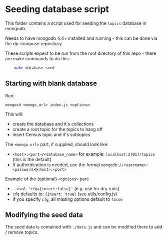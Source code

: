# Seeding database script

This folder contains a script used for seeding the `topics` database in mongodb.

Needs to have mongodb 4.4+ installed and running - this can be done via the dp-compose repository.

These scripts expect to be run from the root directory of this repo - there are make commands to do this:

```sh
    make database-seed
```

## Starting with blank database

Run:

`mongosh <mongo_url> index.js <options>`

This will:

- create the database and it's collections
- create a root topic for the topics to hang off
- insert Census topic and it's subtopics

The `<mongo_url>` part, if supplied, should look like:

- `<host>:<port>/<database_name>` for example: `localhost:27017/topics` (this is the default)
- If authentication is needed, use the format `mongodb://<username>:<password>@<host>:<port>`

Example of the (optional) `<options>` part:

- `--eval 'cfg={insert:false}'` (e.g. use for dry runs)
- `cfg` defaults to: `{insert: true}` (see utils/config.js)
- if you specify `cfg`, all missing options default to `false`

## Modifying the seed data

The seed data is contained with `./data.js` and can be modified there to add / remove topics.
